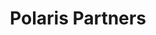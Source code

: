 ---
layout: firm_page
title: "Polaris Partners"
id: "polarispartners.com"
permalink: "/polarispartnerspolarispartners.com/"
website: "https://polarispartners.com"
offices: "Boston (United States), New York (United States), San Francisco (United States)"
investment_stages: "Series A, Series B, Series C"
portfolio_companies: ""
portfolio_link: "https://polarispartners.com/portfolio/"
investment_markets: "Healthcare, Life sciences and biotechnology"
founded_year: "1996"
description: "Polaris Partners invests in healthcare and biotechnology companies."
linkedin: "https://www.linkedin.com/company/polaris-partners/"
twitter: ""
instagram: ""
team_page: "https://polarispartners.com/polaris-team/"
investor_type: "Venture Capital"
crunchbase: "https://www.crunchbase.com/organization/polaris-partners"
pitchbook: "https://pitchbook.com/profiles/investor/11274-22"

# SEO Optimization
meta_title: "Polaris Partners - VC Firm - projectstartups.com"
meta_description: "Polaris Partners, Polaris Partners invests in healthcare and biotechnology companies...."
meta_keywords: "Polaris Partners, Healthcare, Life sciences and biotechnology, VC firm, venture capital, startup investor, projectstartups.com"
canonical_url: "https://vc.projectstartups.com/polarispartnerspolarispartners.com/"
---